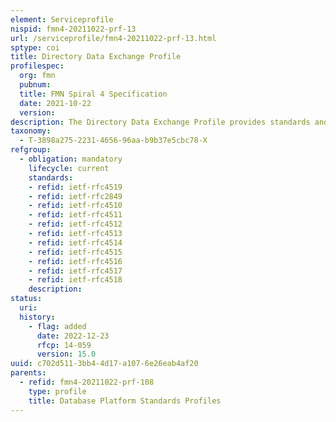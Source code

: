 ```yaml
---
element: Serviceprofile
nispid: fmn4-20211022-prf-13
url: /serviceprofile/fmn4-20211022-prf-13.html
sptype: coi
title: Directory Data Exchange Profile
profilespec:
  org: fmn
  pubnum: 
  title: FMN Spiral 4 Specification
  date: 2021-10-22
  version: 
description: The Directory Data Exchange Profile provides standards and guidance in support of a mechanism used to connect to, search, and modify Internet directories on the basis of the Lightweight Directory Access Protocol (LDAP).
taxonomy:
  - T-3898a275-2231-4656-96aa-b9b37e5cbc78-X
refgroup:
  - obligation: mandatory
    lifecycle: current
    standards: 
    - refid: ietf-rfc4519
    - refid: ietf-rfc2849
    - refid: ietf-rfc4510
    - refid: ietf-rfc4511
    - refid: ietf-rfc4512
    - refid: ietf-rfc4513
    - refid: ietf-rfc4514
    - refid: ietf-rfc4515
    - refid: ietf-rfc4516
    - refid: ietf-rfc4517
    - refid: ietf-rfc4518
    description: 
status:
  uri: 
  history: 
    - flag: added
      date: 2022-12-23
      rfcp: 14-059
      version: 15.0
uuid: c702d511-3bb4-4d17-a107-6e26eab4af20
parents:
  - refid: fmn4-20211022-prf-108
    type: profile
    title: Database Platform Standards Profiles
---
```

